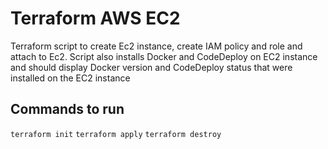 # Terraform AWS EC2

Terraform script to create Ec2 instance, create IAM policy and role and attach to Ec2. Script also installs Docker and CodeDeploy on EC2 instance and should display Docker version and CodeDeploy status that were installed on the EC2 instance

## Commands to run
`terraform init`
`terraform apply`
`terraform destroy`
